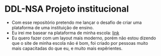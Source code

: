 # DDL-NSA Projeto institucional

- Com esse repositório pretendo me lançar o desafio de criar uma plataforma de uma instituição de ensino.
- Eu irei me basear na plataforma de minha escola: [link](https://nsa.cps.sp.gov.br)
- Eu quero fazer com um layout mais moderno, porém não estou dizendo que o site de minha escola não é bom, foi criado por pessoas muito mais capacitadas do que eu, e muito mais expêrientes.
